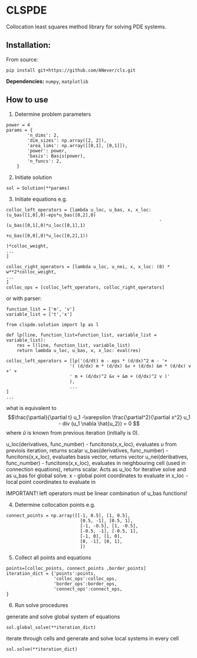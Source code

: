 # CLSPDE

Collocation least squares method library for solving PDE systems.

## Installation:

From source:
```
pip install git+https://github.com/ANever/cls.git
```

**Dependencies:** `numpy`, `matplotlib
`
## How to use

1. Determine problem parameters
```
power = 4
params = {
        'n_dims': 2,
        'dim_sizes': np.array([2, 2]),
        'area_lims': np.array([[0,1], [0,1]]),
        'power': power,
        'basis': Basis(power),
        'n_funcs': 2,
    }
```
2. Initiate solution
```
sol = Solution(**params)
```
3. Initiate equations 
e.g.
```
colloc_left_operators = [lambda u_loc, u_bas, x, x_loc:  (u_bas([1,0],0)-eps*u_bas([0,2],0)
                                                          -(u_bas([0,1],0)*u_loc([0,1],1)
                                                           +u_bas([0,0],0)*u_loc([0,2],1))
                                                          )*colloc_weight,
...
]

colloc_right_operators = [lambda u_loc, u_nei, x, x_loc: (0) * w**2*colloc_weight,
...
]
colloc_ops = [colloc_left_operators, colloc_right_operators]
```

or with parser:

```
function_list = ['m', 'v']
variable_list = ['t','x']

from clspde.solution import lp as l

def lp(line, function_list=function_list, variable_list = variable_list):
    res = l(line, function_list, variable_list)
    return lambda u_loc, u_bas, x, x_loc: eval(res)

colloc_left_operators = [lp('(d/dt) m - eps * (d/dx)^2 m - '+
                        '( (d/dx) m * (d/dx) &v + (d/dx) &m * (d/dx) v +' +
                        ' m + (d/dx)^2 &v + &m + (d/dx)^2 v )'
                        ),
                        ...
]
...
```

what is equivalent to 
$$\frac{\partial}{\partial t} u_1 -\varepsilon \frac{\partial^2}{\partial x^2} u_1 - div (u_1 \nabla \hat{u_2}) = 0 $$
where $\hat{u}$ is known from previous iteration (initially is 0).

u_loc(derivatives, func_number) - funcitons(x,x_loc), evaluates $u$ from previois iteration, returns scalar
u_bas(derivatives, func_number) - funcitons(x,x_loc), evaluates basis vector, returns vector
u_nei(deribatives, func_number) - funcitons(x,x_loc), evaluates in neighbouring cell (used in connection equations), returns scalar. Acts as u_loc for iterative solve and as u_bas for global solve.
x - global point coordinates to evaluate in
x_loc - local point coordinates to evaluate in

IMPORTANT! left operators must be linear combination of u_bas functions!

4. Determine collocation points
e.g.
```
connect_points = np.array([[-1, 0.5], [1, 0.5],
                            [0.5, -1], [0.5, 1],
                            [-1, -0.5], [1, -0.5],
                            [-0.5, -1], [-0.5, 1],
                            [-1, 0], [1, 0],
                            [0, -1], [0, 1],
                            ])
```
5. Collect all points and equations
```
points=[colloc_points, connect_points ,border_points]
iteration_dict = {'points':points,
                  'colloc_ops':colloc_ops,
                  'border_ops':border_ops,
                  'connect_ops':connect_ops,
}
```
6. Run solve procedures

generate and solve global system of equations
```
sol.global_solve(**iteration_dict)
```
iterate through cells and generate and solve local systems in every cell
```
sol.solve(**iteration_dict)
```


